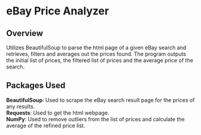 # eBay Price Analyzer
## Overview
Utilizes BeautifulSoup to parse the html page of a given eBay search and retrieves, filters and averages out the prices found. The program outputs the initial list of prices, the filtered list of prices and the average price of the search.

## Packages Used
**BeautifulSoup**: Used to scrape the eBay search result page for the prices of any results. \
**Requests**: Used to get the html webpage. \
**NumPy**: Used to remove outliers from the list of prices and calculate the average of the refined price list.
